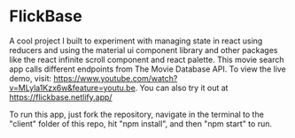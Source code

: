 # FlickBase

A cool project I built to experiment with managing state in react using reducers and using the material ui component library and other packages like the react infinite scroll component and react palette. This movie search app calls different endpoints from The Movie Database API. To view the live demo, visit: https://www.youtube.com/watch?v=MLyla1Kzx6w&feature=youtu.be. You can also try it out at https://flickbase.netlify.app/

To run this app, just fork the repository, navigate in the terminal to the "client" folder of this repo, hit "npm install", and then "npm start" to run.
